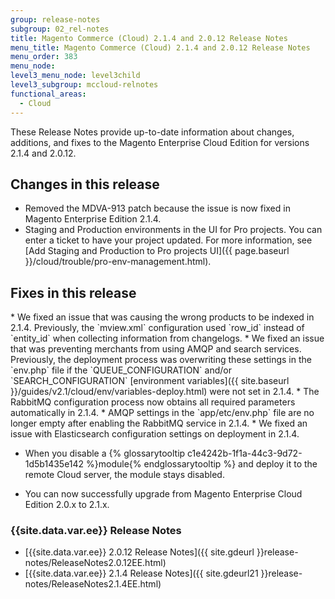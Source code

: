 ```yaml
---
group: release-notes
subgroup: 02_rel-notes
title: Magento Commerce (Cloud) 2.1.4 and 2.0.12 Release Notes
menu_title: Magento Commerce (Cloud) 2.1.4 and 2.0.12 Release Notes
menu_order: 383
menu_node:
level3_menu_node: level3child
level3_subgroup: mccloud-relnotes
functional_areas:
  - Cloud
---
```


These Release Notes provide up-to-date information about changes, additions, and fixes to the Magento Enterprise Cloud Edition for versions 2.1.4 and 2.0.12.

## Changes in this release

* Removed the MDVA-913 patch because the issue is now fixed in Magento Enterprise Edition 2.1.4.
* Staging and Production environments in the UI for Pro projects. You can enter a ticket to have your project updated. For more information, see [Add Staging and Production to Pro projects UI]({{ page.baseurl }}/cloud/trouble/pro-env-management.html).

## Fixes in this release

<!--MAGECLOUD-1427-->* We fixed an issue that was causing the wrong products to be indexed in 2.1.4. Previously, the `mview.xml` configuration used `row_id`  instead of `entity_id` when collecting information from changelogs.

<!--MAGECLOUD-1428-->* We fixed an issue that was preventing merchants from using AMQP and search services. Previously, the deployment process was overwriting these settings in the `env.php` file if the `QUEUE_CONFIGURATION` and/or `SEARCH_CONFIGURATION` [environment variables]({{ site.baseurl }}/guides/v2.1/cloud/env/variables-deploy.html) were not set in 2.1.4.

<!--MAGECLOUD-1246-->* The RabbitMQ configuration process now obtains all required parameters automatically in 2.1.4.

<!--MAGECLOUD-912-->* AMQP settings in the `app/etc/env.php` file are no longer empty after enabling the RabbitMQ service in 2.1.4.

<!--MAGECLOUD-1317-->* We fixed an issue with Elasticsearch configuration settings on deployment in 2.1.4.

*	When you disable a {% glossarytooltip c1e4242b-1f1a-44c3-9d72-1d5b1435e142 %}module{% endglossarytooltip %} and deploy it to the remote Cloud server, the module stays disabled.

*	You can now successfully upgrade from Magento Enterprise Cloud Edition 2.0.x to 2.1.x.

### {{site.data.var.ee}} Release Notes
*	[{{site.data.var.ee}} 2.0.12 Release Notes]({{ site.gdeurl }}release-notes/ReleaseNotes2.0.12EE.html)
*	[{{site.data.var.ee}} 2.1.4 Release Notes]({{ site.gdeurl21 }}release-notes/ReleaseNotes2.1.4EE.html)
